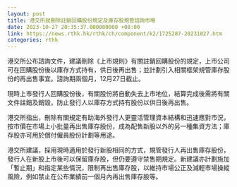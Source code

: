 ```yaml
---
layout: post
title: 港交所就刪除註銷回購股份規定及庫存股規管諮詢市場
date: 2023-10-27 20:35:37.000000000 +08:00
link: https://news.rthk.hk/rthk/ch/component/k2/1725287-20231027.htm
categories: rthk
---
```


港交所公布諮詢文件，建議刪除《上市規則》有關註銷回購股份的規定，上市公司可在回購股份後以庫存方式持有，供日後再出售；並計劃引入相關框架規管庫存股份的再出售事宜。諮詢期兩個月，12月27日截止。

現時上市發行人回購股份後，有關股份將自動失去上市地位，結算完成後需將有關文件註銷及銷毀，防止發行人以庫存方式持有股份以供日後再出售。

港交所指出，刪除有關規定有助海外發行人更靈活管理資本結構和迅速應對市況，按市價在市場上小批量再出售庫存股份，成為配售新股以外的另一種集資方法；庫存股亦可用於償付僱員股份計劃等用途。

港交所建議，採用現時適用於發行新股相同的方式，規管發行人再出售庫存股份，發行人在新股上市後可以保留庫存股，但仍要遵守禁售期規定。新建議亦計劃施加「暫止期」和指定某些情況，限制再出售庫存股，以維持市場公正及減輕市場操縱風險，例如禁止在公布業績前一個月內再出售庫存股等。
